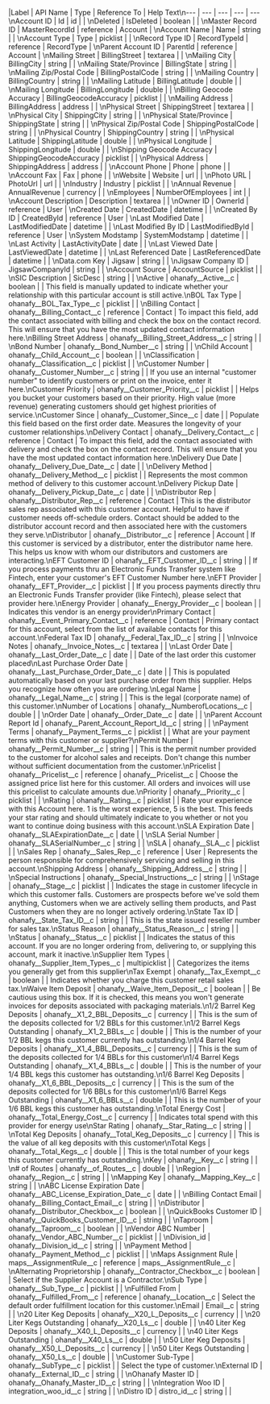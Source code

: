 |Label | API Name | Type | Reference To | Help Text\n--- | --- | --- | --- | ---\nAccount ID | Id | id |  | \nDeleted | IsDeleted | boolean |  | \nMaster Record ID | MasterRecordId | reference | Account | \nAccount Name | Name | string |  | \nAccount Type | Type | picklist |  | \nRecord Type ID | RecordTypeId | reference | RecordType | \nParent Account ID | ParentId | reference | Account | \nMailing Street | BillingStreet | textarea |  | \nMailing City | BillingCity | string |  | \nMailing State/Province | BillingState | string |  | \nMailing Zip/Postal Code | BillingPostalCode | string |  | \nMailing Country | BillingCountry | string |  | \nMailing Latitude | BillingLatitude | double |  | \nMailing Longitude | BillingLongitude | double |  | \nBilling Geocode Accuracy | BillingGeocodeAccuracy | picklist |  | \nMailing Address | BillingAddress | address |  | \nPhysical Street | ShippingStreet | textarea |  | \nPhysical City | ShippingCity | string |  | \nPhysical State/Province | ShippingState | string |  | \nPhysical Zip/Postal Code | ShippingPostalCode | string |  | \nPhysical Country | ShippingCountry | string |  | \nPhysical Latitude | ShippingLatitude | double |  | \nPhysical Longitude | ShippingLongitude | double |  | \nShipping Geocode Accuracy | ShippingGeocodeAccuracy | picklist |  | \nPhysical Address | ShippingAddress | address |  | \nAccount Phone | Phone | phone |  | \nAccount Fax | Fax | phone |  | \nWebsite | Website | url |  | \nPhoto URL | PhotoUrl | url |  | \nIndustry | Industry | picklist |  | \nAnnual Revenue | AnnualRevenue | currency |  | \nEmployees | NumberOfEmployees | int |  | \nAccount Description | Description | textarea |  | \nOwner ID | OwnerId | reference | User | \nCreated Date | CreatedDate | datetime |  | \nCreated By ID | CreatedById | reference | User | \nLast Modified Date | LastModifiedDate | datetime |  | \nLast Modified By ID | LastModifiedById | reference | User | \nSystem Modstamp | SystemModstamp | datetime |  | \nLast Activity | LastActivityDate | date |  | \nLast Viewed Date | LastViewedDate | datetime |  | \nLast Referenced Date | LastReferencedDate | datetime |  | \nData.com Key | Jigsaw | string |  | \nJigsaw Company ID | JigsawCompanyId | string |  | \nAccount Source | AccountSource | picklist |  | \nSIC Description | SicDesc | string |  | \nActive | ohanafy__Active__c | boolean |  | This field is manually updated to indicate whether your relationship with this particular account is still active.\nBOL Tax Type | ohanafy__BOL_Tax_Type__c | picklist |  | \nBilling Contact | ohanafy__Billing_Contact__c | reference | Contact | To impact this field, add the contact associated with billing and check the box on the contact record. This will ensure that you have the most updated contact information here.\nBilling Street Address | ohanafy__Billing_Street_Address__c | string |  | \nBond Number | ohanafy__Bond_Number__c | string |  | \nChild Account | ohanafy__Child_Account__c | boolean |  | \nClassification | ohanafy__Classification__c | picklist |  | \nCustomer Number | ohanafy__Customer_Number__c | string |  | If you use an internal \"customer number\" to identify customers or print on the invoice, enter it here.\nCustomer Priority | ohanafy__Customer_Priority__c | picklist |  | Helps you bucket your customers based on their priority. High value (more revenue) generating customers should get highest priorities of service.\nCustomer Since | ohanafy__Customer_Since__c | date |  | Populate this field based on the first order date. Measures the longevity of your customer relationships.\nDelivery Contact | ohanafy__Delivery_Contact__c | reference | Contact | To impact this field, add the contact associated with delivery and check the box on the contact record. This will ensure that you have the most updated contact information here.\nDelivery Due Date | ohanafy__Delivery_Due_Date__c | date |  | \nDelivery Method | ohanafy__Delivery_Method__c | picklist |  | Represents the most common method of delivery to this customer account.\nDelivery Pickup Date | ohanafy__Delivery_Pickup_Date__c | date |  | \nDistributor Rep | ohanafy__Distributor_Rep__c | reference | Contact | This is the distributor sales rep associated with this customer account. Helpful to have if customer needs off-schedule orders. Contact should be added to the distributor account record and then associated here with the customers they serve.\nDistributor | ohanafy__Distributor__c | reference | Account | If this customer is serviced by a distributor, enter the distributor name here. This helps us know with whom our distributors and customers are interacting.\nEFT Customer ID | ohanafy__EFT_Customer_ID__c | string |  | If you process payments thru an Electronic Funds Transfer system like Fintech, enter your customer's EFT Customer Number here.\nEFT Provider | ohanafy__EFT_Provider__c | picklist |  | If you process payments directly thru an Electronic Funds Transfer provider (like Fintech), please select that provider here.\nEnergy Provider | ohanafy__Energy_Provider__c | boolean |  | Indicates this vendor is an energy provider\nPrimary Contact | ohanafy__Event_Primary_Contact__c | reference | Contact | Primary contact for this account, select from the list of available contacts for this account.\nFederal Tax ID | ohanafy__Federal_Tax_ID__c | string |  | \nInvoice Notes | ohanafy__Invoice_Notes__c | textarea |  | \nLast Order Date | ohanafy__Last_Order_Date__c | date |  | Date of the last order this customer placed\nLast Purchase Order Date | ohanafy__Last_Purchase_Order_Date__c | date |  | This is populated automatically based on your last purchase order from this supplier. Helps you recognize how often you are ordering.\nLegal Name | ohanafy__Legal_Name__c | string |  | This is the legal (corporate name) of this customer.\nNumber of Locations | ohanafy__NumberofLocations__c | double |  | \nOrder Date | ohanafy__Order_Date__c | date |  | \nParent Account Report Id | ohanafy__Parent_Account_Report_Id__c | string |  | \nPayment Terms | ohanafy__Payment_Terms__c | picklist |  | What are your payment terms with this customer or supplier?\nPermit Number | ohanafy__Permit_Number__c | string |  | This is the permit number provided to the customer for alcohol sales and receipts. Don't change this number without sufficient documentation from the customer.\nPricelist | ohanafy__Pricelist__c | reference | ohanafy__Pricelist__c | Choose the assigned price list here for this customer. All orders and invoices will use this pricelist to calculate amounts due.\nPriority | ohanafy__Priority__c | picklist |  | \nRating | ohanafy__Rating__c | picklist |  | Rate your experience with this Account here. 1 is the worst experience, 5 is the best. This feeds your star rating and should ultimately indicate to you whether or not you want to continue doing business with this account.\nSLA Expiration Date | ohanafy__SLAExpirationDate__c | date |  | \nSLA Serial Number | ohanafy__SLASerialNumber__c | string |  | \nSLA | ohanafy__SLA__c | picklist |  | \nSales Rep | ohanafy__Sales_Rep__c | reference | User | Represents the person responsible for comprehensively servicing and selling in this account.\nShipping Address | ohanafy__Shipping_Address__c | string |  | \nSpecial Instructions | ohanafy__Special_Instructions__c | string |  | \nStage | ohanafy__Stage__c | picklist |  | Indicates the stage in customer lifecycle in which this customer falls. Customers are prospects before we've sold them anything, Customers when we are actively selling them products, and Past Customers when they are no longer actively ordering.\nState Tax ID | ohanafy__State_Tax_ID__c | string |  | This is the state issued reseller number for sales tax.\nStatus Reason | ohanafy__Status_Reason__c | string |  | \nStatus | ohanafy__Status__c | picklist |  | Indicates the status of this account. If you are no longer ordering from, delivering to, or supplying this account, mark it inactive.\nSupplier Item Types | ohanafy__Supplier_Item_Types__c | multipicklist |  | Categorizes the items you generally get from this supplier\nTax Exempt | ohanafy__Tax_Exempt__c | boolean |  | Indicates whether you charge this customer retail sales tax.\nWaive Item Deposit | ohanafy__Waive_Item_Deposit__c | boolean |  | Be cautious using this box. If it is checked, this means you won't generate invoices for deposits associated with packaging materials.\n1/2 Barrel Keg Deposits | ohanafy__X1_2_BBL_Deposits__c | currency |  | This is the sum of the deposits collected for 1/2 BBLs for this customer.\n1/2 Barrel Kegs Outstanding | ohanafy__X1_2_BBLs__c | double |  | This is the number of your 1/2 BBL kegs this customer currently has outstanding.\n1/4 Barrel Keg Deposits | ohanafy__X1_4_BBL_Deposits__c | currency |  | This is the sum of the deposits collected for 1/4 BBLs for this customer\n1/4 Barrel Kegs Outstanding | ohanafy__X1_4_BBLs__c | double |  | This is the number of your 1/4 BBL kegs this customer has outstanding.\n1/6 Barrel Keg Deposits | ohanafy__X1_6_BBL_Deposits__c | currency |  | This is the sum of the deposits collected for 1/6 BBLs for this customer\n1/6 Barrel Kegs Outstanding | ohanafy__X1_6_BBLs__c | double |  | This is the number of your 1/6 BBL kegs this customer has outstanding.\nTotal Energy Cost | ohanafy__Total_Energy_Cost__c | currency |  | Indicates total spend with this provider for energy use\nStar Rating | ohanafy__Star_Rating__c | string |  | \nTotal Keg Deposits | ohanafy__Total_Keg_Deposits__c | currency |  | This is the value of all keg deposits with this customer\nTotal Kegs | ohanafy__Total_Kegs__c | double |  | This is the total number of your kegs this customer currently has outstanding.\nKey | ohanafy__Key__c | string |  | \n# of Routes | ohanafy__of_Routes__c | double |  | \nRegion | ohanafy__Region__c | string |  | \nMapping Key | ohanafy__Mapping_Key__c | string |  | \nABC License Expiration Date | ohanafy__ABC_License_Expiration_Date__c | date |  | \nBilling Contact Email | ohanafy__Billing_Contact_Email__c | string |  | \nDistributor | ohanafy__Distributor_Checkbox__c | boolean |  | \nQuickBooks Customer ID | ohanafy__QuickBooks_Customer_ID__c | string |  | \nTaproom | ohanafy__Taproom__c | boolean |  | \nVendor ABC Number | ohanafy__Vendor_ABC_Number__c | picklist |  | \nDivision_id | ohanafy__Division_id__c | string |  | \nPayment Method | ohanafy__Payment_Method__c | picklist |  | \nMaps Assignment Rule | maps__AssignmentRule__c | reference | maps__AssignmentRule__c | \nAlternating Proprietorship | ohanafy__Contractor_Checkbox__c | boolean |  | Select if the Supplier Account is a Contractor.\nSub Type | ohanafy__Sub_Type__c | picklist |  | \nFulfilled From | ohanafy__Fulfilled_From__c | reference | ohanafy__Location__c | Select the default order fulfillment location for this customer.\nEmail | Email__c | string |  | \n20 Liter Keg Deposits | ohanafy__X20_L_Deposits__c | currency |  | \n20 Liter Kegs Outstanding | ohanafy__X20_Ls__c | double |  | \n40 Liter Keg Deposits | ohanafy__X40_L_Deposits__c | currency |  | \n40 Liter Kegs Outstanding | ohanafy__X40_Ls__c | double |  | \n50 Liter Keg Deposits | ohanafy__X50_L_Deposits__c | currency |  | \n50 Liter Kegs Outstanding | ohanafy__X50_Ls__c | double |  | \nCustomer Sub-Type | ohanafy__SubType__c | picklist |  | Select the type of customer.\nExternal ID | ohanafy__External_ID__c | string |  | \nOhanafy Master ID | ohanafy__Ohanafy_Master_ID__c | string |  | \nIntegration Woo ID | integration_woo_id__c | string |  | \nDistro ID | distro_id__c | string |  |
